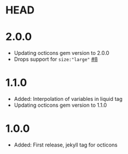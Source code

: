 # HEAD

# 2.0.0

- Updating octicons gem version to 2.0.0
- Drops support for `size:"large"` [#8](https://github.com/primer/octicons_gem/pull/8)

# 1.1.0

- Added: Interpolation of variables in liquid tag
- Updating octicons gem version to 1.1.0

# 1.0.0

- Added: First release, jekyll tag for octicons

